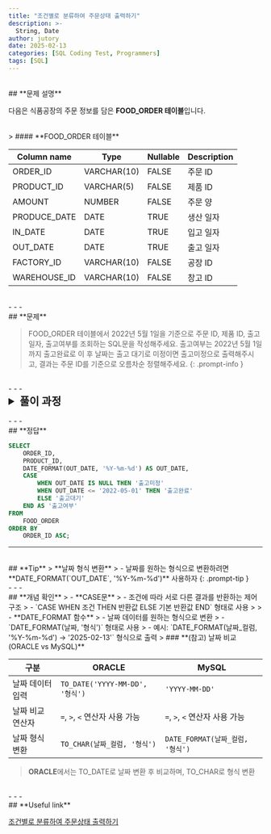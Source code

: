 ```yaml
---
title: "조건별로 분류하여 주문상태 출력하기"
description: >-
  String, Date
author: jutory
date: 2025-02-13
categories: [SQL Coding Test, Programmers]
tags: [SQL]
---
```

<br>
## **문제 설명**

다음은 식품공장의 주문 정보를 담은 **FOOD_ORDER 테이블**입니다.

<br>
> #### **FOOD_ORDER 테이블**

| Column name   | Type        | Nullable | Description       |
|---------------|-------------|----------|-------------------|
| ORDER_ID      | VARCHAR(10) | FALSE    | 주문 ID           |
| PRODUCT_ID    | VARCHAR(5)  | FALSE    | 제품 ID           |
| AMOUNT        | NUMBER      | FALSE    | 주문 양           |
| PRODUCE_DATE  | DATE        | TRUE     | 생산 일자         |
| IN_DATE       | DATE        | TRUE     | 입고 일자         |
| OUT_DATE      | DATE        | TRUE     | 출고 일자         |
| FACTORY_ID    | VARCHAR(10) | FALSE    | 공장 ID           |
| WAREHOUSE_ID  | VARCHAR(10) | FALSE    | 창고 ID           |

<br>
- - -
<br>
## **문제**

> FOOD_ORDER 테이블에서 2022년 5월 1일을 기준으로 주문 ID, 제품 ID, 출고일자, 출고여부를 조회하는 SQL문을 작성해주세요. 출고여부는 2022년 5월 1일까지 출고완료로 이 후 날짜는 출고 대기로 미정이면 출고미정으로 출력해주시고, 결과는 주문 ID를 기준으로 오름차순 정렬해주세요.
{: .prompt-info }

<br>
- - -
<br>
<details>
  <summary style="font-size: 1.5em; font-weight: bold;">풀이 과정</summary>
<div markdown="1">

1. **출고 여부 조건 확인**
   - 출고일자 `OUT_DAT`가 '2022-05-01보다 빠른 경우 **'출고완료'** 로 출력
   - `OUT_DATE`가 2022-05-01보다 이후인 경우 **'출고대기'**
   - `OUT_DATE`가 **NULL**인 경우 **'출고미정'**

2. **DATE_FORMAT 함수로 출고일자 형식 변환**
   - MySQL에서 **DATE_FORMAT(OUT_DATE, '%Y-%m-%d')** 사용해서 YYYY-MM-DD 형식으로 변환

3. **CASE문을 사용한 출고 여부 정의**
   - **CASE문** 이용해서 조건에 따라 **출고 여부**를 정의하는 것으로

4. **결과 정렬**
   - 정렬 기준에 따라 **ORDER BY**로 결과 정렬
       - 주문 ID 기준으로 **오름차순 정렬**

* **_교훈_**  
   - 날짜 비교 시 NULL 값 처리를 놓치지 말자.... 그리고 DATE_FORMAT 함수. 오라클과 헷갈리지 말자. 큰일이다 머리가 뒤죽박죽이라 환장하겠다

</div>
</details>

<br>
- - -
<br>
## **정답**

```sql
SELECT 
    ORDER_ID,
    PRODUCT_ID,
    DATE_FORMAT(OUT_DATE, '%Y-%m-%d') AS OUT_DATE,
    CASE 
        WHEN OUT_DATE IS NULL THEN '출고미정'
        WHEN OUT_DATE <= '2022-05-01' THEN '출고완료'
        ELSE '출고대기'
    END AS '출고여부'
FROM 
    FOOD_ORDER
ORDER BY 
    ORDER_ID ASC;
```

- - -
<br>
## **Tip**
> **날짜 형식 변환**
>    - 날짜를 원하는 형식으로 변환하려면 **DATE_FORMAT(`OUT_DATE`, '%Y-%m-%d')** 사용하자
{: .prompt-tip }

<br>
- - -
<br>
## **개념 확인**
> - **CASE문**  
>   - 조건에 따라 서로 다른 결과를 반환하는 제어 구조  
>   - `CASE WHEN 조건 THEN 반환값 ELSE 기본 반환값 END` 형태로 사용  
>
> - **DATE_FORMAT 함수**  
>   - 날짜 데이터를 원하는 형식으로 변환  
>   - `DATE_FORMAT(날짜, '형식')` 형태로 사용  
>   - 예시: `DATE_FORMAT(날짜_컬럼, '%Y-%m-%d') → '2025-02-13'` 형식으로 출력  
>
### **(참고) 날짜 비교 (ORACLE vs MySQL)**  

| 구분              | ORACLE                               | MySQL                              |
|------------------|----------------------------------|----------------------------------|
| 날짜 데이터 입력 | `TO_DATE('YYYY-MM-DD', '형식')`  | `'YYYY-MM-DD'`                   |
| 날짜 비교 연산자 | `=`, `>`, `<` 연산자 사용 가능    | `=`, `>`, `<` 연산자 사용 가능    |
| 날짜 형식 변환   | `TO_CHAR(날짜_컬럼, '형식')`      | `DATE_FORMAT(날짜_컬럼, '형식')`  |

> **ORACLE**에서는 TO_DATE로 날짜 변환 후 비교하며, TO_CHAR로 형식 변환  

<br>
- - -
<br>
## **Useful link**

[조건별로 분류하여 주문상태 출력하기](https://school.programmers.co.kr/learn/courses/30/lessons/131113)